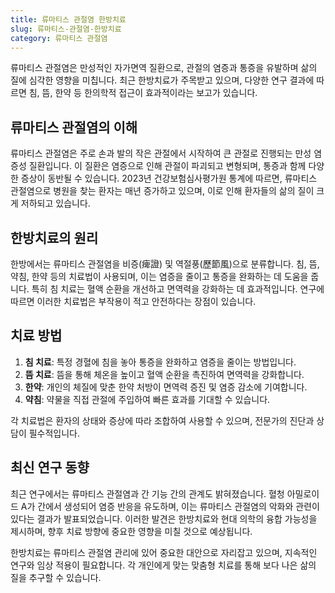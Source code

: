 ```yaml
---
title: 류마티스 관절염 한방치료
slug: 류마티스-관절염-한방치료
category: 류마티스 관절염
---
```


류마티스 관절염은 만성적인 자가면역 질환으로, 관절의 염증과 통증을 유발하며 삶의 질에 심각한 영향을 미칩니다. 최근 한방치료가 주목받고 있으며, 다양한 연구 결과에 따르면 침, 뜸, 한약 등 한의학적 접근이 효과적이라는 보고가 있습니다.

## 류마티스 관절염의 이해

류마티스 관절염은 주로 손과 발의 작은 관절에서 시작하여 큰 관절로 진행되는 만성 염증성 질환입니다. 이 질환은 염증으로 인해 관절이 파괴되고 변형되며, 통증과 함께 다양한 증상이 동반될 수 있습니다. 2023년 건강보험심사평가원 통계에 따르면, 류마티스 관절염으로 병원을 찾는 환자는 매년 증가하고 있으며, 이로 인해 환자들의 삶의 질이 크게 저하되고 있습니다.

## 한방치료의 원리

한방에서는 류마티스 관절염을 비증(痺證) 및 역절풍(歷節風)으로 분류합니다. 침, 뜸, 약침, 한약 등의 치료법이 사용되며, 이는 염증을 줄이고 통증을 완화하는 데 도움을 줍니다. 특히 침 치료는 혈액 순환을 개선하고 면역력을 강화하는 데 효과적입니다. 연구에 따르면 이러한 치료법은 부작용이 적고 안전하다는 장점이 있습니다.

## 치료 방법

1. **침 치료**: 특정 경혈에 침을 놓아 통증을 완화하고 염증을 줄이는 방법입니다.
2. **뜸 치료**: 뜸을 통해 체온을 높이고 혈액 순환을 촉진하여 면역력을 강화합니다.
3. **한약**: 개인의 체질에 맞춘 한약 처방이 면역력 증진 및 염증 감소에 기여합니다.
4. **약침**: 약물을 직접 관절에 주입하여 빠른 효과를 기대할 수 있습니다.

각 치료법은 환자의 상태와 증상에 따라 조합하여 사용할 수 있으며, 전문가의 진단과 상담이 필수적입니다.

## 최신 연구 동향

최근 연구에서는 류마티스 관절염과 간 기능 간의 관계도 밝혀졌습니다. 혈청 아밀로이드 A가 간에서 생성되어 염증 반응을 유도하며, 이는 류마티스 관절염의 악화와 관련이 있다는 결과가 발표되었습니다. 이러한 발견은 한방치료와 현대 의학의 융합 가능성을 제시하며, 향후 치료 방향에 중요한 영향을 미칠 것으로 예상됩니다.

한방치료는 류마티스 관절염 관리에 있어 중요한 대안으로 자리잡고 있으며, 지속적인 연구와 임상 적용이 필요합니다. 각 개인에게 맞는 맞춤형 치료를 통해 보다 나은 삶의 질을 추구할 수 있습니다.